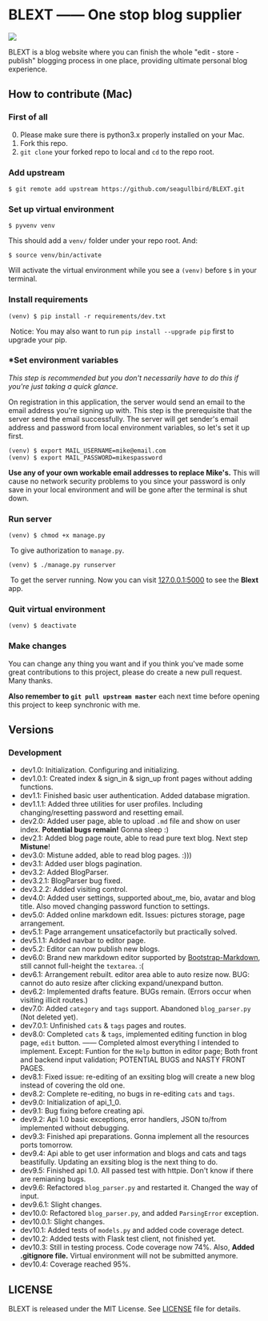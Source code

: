 # BLEXT —— One stop blog supplier

![](http://ogzip16ak.bkt.clouddn.com/coverage.svg?attname=&e=1480166840&token=gSa-QBUs6CW6mqiHfbsm1BW6mOb-fdzj64j_qSMe:xyzV3dYBY3ZdJjTu2Q_8DR9VOmM)

BLEXT is a blog website where you can finish the whole "edit - store - publish" blogging process in one place, providing ultimate personal blog experience.

## How to contribute (Mac)

### First of all

0. Please make sure there is python3.x properly installed on your Mac.
1. Fork this repo.
2. `git clone` your forked repo to local and `cd` to the repo root.

### Add upstream

```
$ git remote add upstream https://github.com/seagullbird/BLEXT.git
```

### Set up virtual environment

```
$ pyvenv venv
```

This should add a `venv/` folder under your repo root.  And:

```
$ source venv/bin/activate
```

Will activate the virtual environment while you see a `(venv)` before `$` in your terminal.

### Install requirements

```
(venv) $ pip install -r requirements/dev.txt
```

​	Notice: You may also want to run `pip install --upgrade pip` first to upgrade your pip.

### *Set environment variables

*This step is recommended but you don't necessarily have to do this if you're just taking a quick glance.*

On registration in this application, the server would send an email to the email address you're signing up with. This step is the prerequisite that the server send the email successfully. The server will get sender's email address and password from local environment variables, so let's set it up first.

```
(venv) $ export MAIL_USERNAME=mike@email.com
(venv) $ export MAIL_PASSWORD=mikespassword
```

**Use any of your own workable email addresses to replace Mike's.** This will cause no network security problems to you since  your password is only save in your local environment and will be gone after the terminal is shut down.

### Run server

```
(venv) $ chmod +x manage.py
```

​	To give authorization to `manage.py`.

```
(venv) $ ./manage.py runserver
```

​	To get the server running. Now you can visit [127.0.0.1:5000](http://127.0.0.1:5000) to see the **Blext** app.

### Quit virtual environment

```
(venv) $ deactivate
```

### Make changes

You can change any thing you want and if you think you've made some great contributions to this project, please do create a new pull request. Many thanks.

**Also remember to `git pull upstream master`** each next time before opening this project to keep synchronic with me.

## Versions

### Development

- dev1.0: Initialization. Configuring and initializing.
- dev1.0.1: Created index & sign_in & sign_up front pages without adding functions.
- dev1.1: Finished basic user authentication. Added database migration.
- dev1.1.1: Added three utilities for user profiles. Including changing/resetting password and resetting email.
- dev2.0: Added user page, able to upload `.md` file and show on user index. **Potential bugs remain!** Gonna sleep :)
- dev2.1: Added blog page route, able to read pure text blog. Next step **Mistune**!
- dev3.0: Mistune added, able to read blog pages. :)))
- dev3.1: Added user blogs pagination.
- dev3.2: Added BlogParser.
- dev3.2.1: BlogParser bug fixed.
- dev3.2.2: Added visiting control.
- dev4.0: Added user settings, supported about_me, bio, avatar and blog title. Also moved changing password function to settings.
- dev5.0: Added online markdown edit. Issues: pictures storage, page arrangement.
- dev5.1: Page arrangement unsaticefactorily but practically solved.
- dev5.1.1: Added navbar to editor page.
- dev5.2: Editor can now publish new blogs.
- dev6.0: Brand new markdown editor supported by [Bootstrap-Markdown](http://www.codingdrama.com/bootstrap-markdown/), still cannot full-height the `textarea`. :(
- dev6.1: Arrangement rebuilt. editor area able to auto resize now. BUG: cannot do auto resize after clicking expand/unexpand button.
- dev6.2: Implemented drafts feature. BUGs remain. (Errors occur when visiting illicit routes.)
- dev7.0: Added `category` and `tags` support. Abandoned `blog_parser.py` (Not deleted yet).
- dev7.0.1: Unfinished `cats` & `tags` pages and routes.
- dev8.0: Completed `cats` & `tags`, implemented editing function in blog page, `edit` button. —— Completed almost everything I intended to implement. Except: Funtion for the `Help` button in editor page; Both front and backend input validation; POTENTIAL BUGS and NASTY FRONT PAGES.
- dev8.1: Fixed issue: re-editing of an exsiting blog will create a new blog instead of covering the old one.
- dev8.2: Complete re-editing, no bugs in re-editing `cats` and `tags`.
- dev9.0: Initialization of api\_1_0.
- dev9.1: Bug fixing before creating api.
- dev9.2: Api 1.0 basic exceptions, error handlers, JSON to/from implemented without debugging.
- dev9.3: Finished api preparations. Gonna implement all the resources ports tomorrow.
- dev9.4: Api able to get user information and blogs and cats and tags beastifully. Updating an exsiting blog is the next thing to do.
- dev9.5: Finished api 1.0. All passed test with httpie. Don't know if there are remianing bugs.
- dev9.6: Refactored `blog_parser.py` and restarted it. Changed the way of input.
- dev9.6.1: Slight changes.
- dev10.0: Refactored `blog_parser.py`, and added `ParsingError` exception.
- dev10.0.1: Slight changes.
- dev10.1: Added tests of `models.py` and added code coverage detect.
- dev10.2: Added tests with Flask test client, not finished yet.
- dev10.3: Still in testing process. Code coverage now 74%. Also, **Added .gitignore file.** Virtual environment will not be submitted anymore.
- dev10.4: Coverage reached 95%.


## LICENSE

BLEXT is released under the MIT License. See [LICENSE](https://github.com/seagullbird/BLEXT/blob/master/LICENSE) file for details.